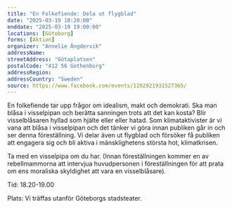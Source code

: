 ```yaml
---
title: "En Folkefiende: Dela ut flygblad"
date: "2025-03-19 18:20:00"
enddate: "2025-03-19 19:00:00"
locations: [Göteborg]
forms: [Aktion]
organizer: "Annelie Ängdervik"
addressName: 
streetAddress: "Götaplatsen"
postalCode: "412 56 Gothenburg"
addressRegion:
addressCountry: "Sweden"
source: https://www.facebook.com/events/1202921931527365/
---
```

En folkefiende tar upp frågor om idealism, makt och demokrati. Ska man blåsa i visselpipan och berätta sanningen trots att det kan kosta? Blir visselblåsaren hyllad som hjälte eller eller hatad. Som klimataktivister är vi vana att blåsa i visselpipan och det tänker vi göra innan publiken går in och ser denna föreställning. Vi delar även ut flygblad och försöker få publiken att engagera sig och bli aktiva i mänsklighetens största hot, klimatkrisen.

Ta med en visselpipa om du har. (Innan föreställningen kommer en av rebellmammorna att intervjua huvudpersonen i föreställningen för att prata om ens moraliska skyldighet att vara en visselblåsare).

Tid: 18.20-19.00 

Plats: Vi träffas utanför Göteborgs stadsteater. 

